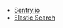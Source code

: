 * [Sentry.io](https://github.com/getsentry/sentry-dart)
* [Elastic Search](https://github.com/isoos/elastic_client)
